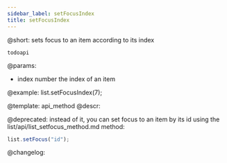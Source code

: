 ```yaml
---
sidebar_label: setFocusIndex
title: setFocusIndex
---          
```


@short: sets focus to an item according to its index

```todoapi ```

@params:
- index			number		the index of an item

@example:
list.setFocusIndex(7);


@template: api_method
@descr:


@deprecated: instead of it, you can set focus to an item by its id using the list/api/list_setfocus_method.md method:
~~~js
list.setFocus("id");
~~~


@changelog:


